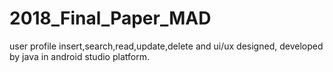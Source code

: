 # 2018_Final_Paper_MAD
user profile insert,search,read,update,delete and ui/ux designed, developed by java in android studio platform.
